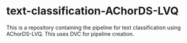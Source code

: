 # text-classification-AChorDS-LVQ
This is a repository containing the pipeline for text classification using AChorDS-LVQ. This uses DVC for pipeline creation.
